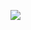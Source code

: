 ![](https://media.discordapp.net/attachments/1167250746820018238/1167302224683225199/Screenshot_2023-10-26_at_10.19.56_PM.png?ex=654da1e9&is=653b2ce9&hm=daa78c41eb165752f4f05ec3b805d298c1bbc9cae66e46ff38f0092a30927175&=&width=928&height=928)
